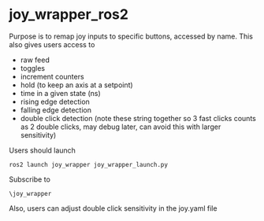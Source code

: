 # joy_wrapper_ros2

Purpose is to remap joy inputs to specific buttons, accessed by name. This also gives users access to 
- raw feed
- toggles
- increment counters
- hold (to keep an axis at a setpoint)
- time in a given state (ns)
- rising edge detection
- falling edge detection
- double click detection (note these string together so 3 fast clicks counts as 2 double clicks, may debug later, can avoid this with larger sensitivity)

Users should launch 

``` 
ros2 launch joy_wrapper joy_wrapper_launch.py
```

Subscribe to 
```
\joy_wrapper
```

Also, users can adjust double click sensitivity in the joy.yaml file
